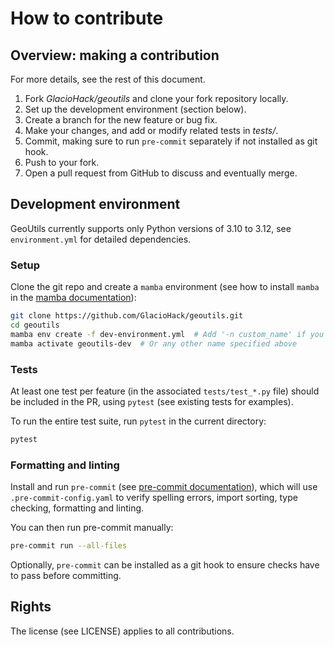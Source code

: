 # How to contribute

## Overview: making a contribution

For more details, see the rest of this document.

1. Fork _GlacioHack/geoutils_ and clone your fork repository locally.
2. Set up the development environment (section below).
3. Create a branch for the new feature or bug fix.
4. Make your changes, and add or modify related tests in _tests/_.
5. Commit, making sure to run `pre-commit` separately if not installed as git hook.
6. Push to your fork.
7. Open a pull request from GitHub to discuss and eventually merge.

## Development environment

GeoUtils currently supports only Python versions of 3.10 to 3.12, see `environment.yml` for detailed dependencies.

### Setup

Clone the git repo and create a `mamba` environment (see how to install `mamba` in the [mamba documentation](https://mamba.readthedocs.io/en/latest/)):

```bash
git clone https://github.com/GlacioHack/geoutils.git
cd geoutils
mamba env create -f dev-environment.yml  # Add '-n custom_name' if you want.
mamba activate geoutils-dev  # Or any other name specified above
```

### Tests

At least one test per feature (in the associated `tests/test_*.py` file) should be included in the PR, using `pytest` (see existing tests for examples).

To run the entire test suite, run `pytest` in the current directory:
```bash
pytest
```

### Formatting and linting

Install and run `pre-commit` (see [pre-commit documentation](https://pre-commit.com/)), which will use `.pre-commit-config.yaml` to verify spelling errors,
import sorting, type checking, formatting and linting.

You can then run pre-commit manually:
```bash
pre-commit run --all-files
```

Optionally, `pre-commit` can be installed as a git hook to ensure checks have to pass before committing.

## Rights

The license (see LICENSE) applies to all contributions.
